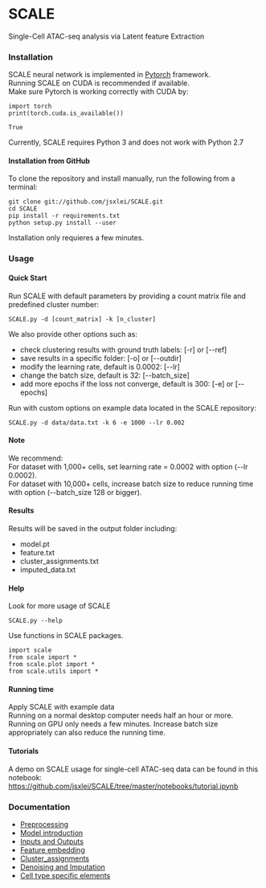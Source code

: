 # SCALE
Single-Cell ATAC-seq analysis via Latent feature Extraction

### Installation  

SCALE neural network is implemented in [Pytorch](https://pytorch.org/) framework.  
Running SCALE on CUDA is recommended if available.   
Make sure Pytorch is working correctly with CUDA by:  

	import torch
	print(torch.cuda.is_available())
	
	True
	
Currently, SCALE requires Python 3 and does not work with Python 2.7

#### Installation from GitHub

To clone the repository and install manually, run the following from a terminal:

    git clone git://github.com/jsxlei/SCALE.git
    cd SCALE
    pip install -r requirements.txt
    python setup.py install --user
    
Installation only requieres a few minutes.

### Usage

#### Quick Start

Run SCALE with default parameters by providing a count matrix file and predefined cluster number:  

	SCALE.py -d [count_matrix] -k [n_cluster]

We also provide other options such as:  
* check clustering results with ground truth labels: [-r] or [--ref]
* save results in a specific folder: [-o] or [--outdir] 
* modify the learning rate, default is 0.0002: [--lr]  
* change the batch size, default is 32: [--batch_size]
* add more epochs if the loss not converge, default is 300: [-e] or [--epochs]  

Run with custom options on example data located in the SCALE repository:  

	SCALE.py -d data/data.txt -k 6 -e 1000 --lr 0.002
	
#### Note 
We recommend:   
For dataset with 1,000+ cells, set learning rate = 0.0002 with option (--lr 0.0002).  
For dataset with 10,000+ cells, increase batch size to reduce running time with option (--batch_size 128 or bigger).    
	
#### Results
Results will be saved in the output folder including:
* model.pt
* feature.txt
* cluster_assignments.txt
* imputed_data.txt

#### Help
Look for more usage of SCALE

	SCALE.py --help 

Use functions in SCALE packages.

	import scale
	from scale import *
	from scale.plot import *
	from scale.utils import *
	
#### Running time
Apply SCALE with example data    
Running on a normal desktop computer needs half an hour or more.
Running on GPU only needs a few minutes.
Increase batch size appropriately can also reduce the running time.   

#### Tutorials
A demo on SCALE usage for single-cell ATAC-seq data can be found in this notebook: 
https://github.com/jsxlei/SCALE/tree/master/notebooks/tutorial.ipynb


### Documentation

* [Preprocessing](docs/preprocessing.md)
* [Model introduction](docs/model_introduction.md)
* [Inputs and Outputs](docs/inputs_and_outputs.md)
* [Feature embedding](docs/feature_embedding.md)
* [Cluster_assignments](docs/cluster_assignments.md)
* [Denoising and Imputation](docs/denoising_and_imputation.md)
* [Cell type specific elements](docs/cell_type_specific_elements.md)
